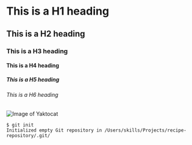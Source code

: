 # This is a H1 heading
## This is a H2 heading
### This is a H3 heading
#### This is a H4 heading
##### This is a H5 heading
###### This is a H6 heading

![Image of Yaktocat](https://octodex.github.com/images/yaktocat.png)

```
$ git init
Initialized empty Git repository in /Users/skills/Projects/recipe-repository/.git/
```
